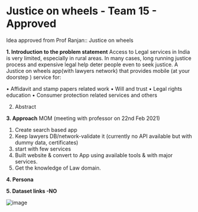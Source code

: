 # Justice on wheels - Team 15 - Approved
Idea approved from Prof Ranjan:: Justice on wheels

**1. Introduction to the problem statement**
Access to Legal services in India is very limited, especially in rural areas. In many cases, long running justice process and expensive legal help deter people even to seek justice. A Justice on wheels app(with lawyers network) that provides mobile (at your doorstep ) service for:

•	Affidavit and stamp papers related work
•	Will and trust
•	Legal rights education 
•	Consumer protection related services and others

2. Abstract

**3. Approach**
 MOM (meeting with professor on 22nd Feb 2021)
 1. Create search based app
 2. Keep lawyers DB/network-validate it (currently no API available but with dummy data, certificates)
 3. start with few services
 4. Built website & convert to App using available tools & with major services.
 5. Get the knowledge of Law domain.

**4. Persona**

**5. Dataset links -NO**


![image](https://user-images.githubusercontent.com/40557046/110433677-c916bf80-80d6-11eb-8ee9-ed3b833d7d5c.png)

